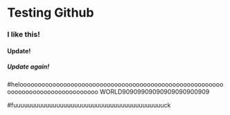# Testing Github


### I like this!

#### Update!


##### Update again!

#helooooooooooooooooooooooooooooooooooooooooooooooooooooooooooooooooooooooooooooooooo WORLD90909909090909090900909

#fuuuuuuuuuuuuuuuuuuuuuuuuuuuuuuuuuuuuuuuuuuck
